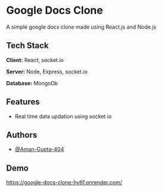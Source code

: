 # Google Docs Clone

A simple google docs clone made using React.js and Node.js

## Tech Stack

**Client:** React, socket.io

**Server:** Node, Express, socket.io

**Database:** MongoDb

## Features

- Real time data updation using socket io

## Authors

- [@Aman-Gupta-404](https://github.com/Aman-Gupta-404/google_docs_clone)

## Demo

https://google-docs-clone-hy6f.onrender.com/
